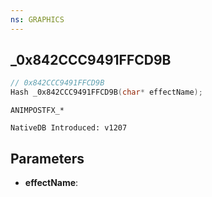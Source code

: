 ```yaml
---
ns: GRAPHICS
---
```

## _0x842CCC9491FFCD9B

```c
// 0x842CCC9491FFCD9B
Hash _0x842CCC9491FFCD9B(char* effectName);
```

```
ANIMPOSTFX_*

NativeDB Introduced: v1207
```

## Parameters
* **effectName**:

